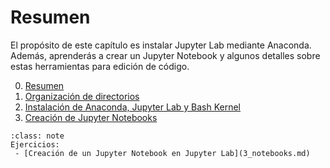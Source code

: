 # Resumen

El propósito de este capítulo es instalar Jupyter Lab mediante Anaconda. Además, aprenderás a crear un Jupyter Notebook y algunos detalles sobre estas herramientas para edición de código.

0. [Resumen](0_Resumen.md)
1. [Organización de directorios](1_terminal_primera.md)
2. [Instalación de Anaconda, Jupyter Lab y Bash Kernel](2_anaconda.md)
3. [Creación de Jupyter Notebooks](3_notebooks.md)

```{admonition} Deber
:class: note
Ejercicios:
 - [Creación de un Jupyter Notebook en Jupyter Lab](3_notebooks.md)
```
